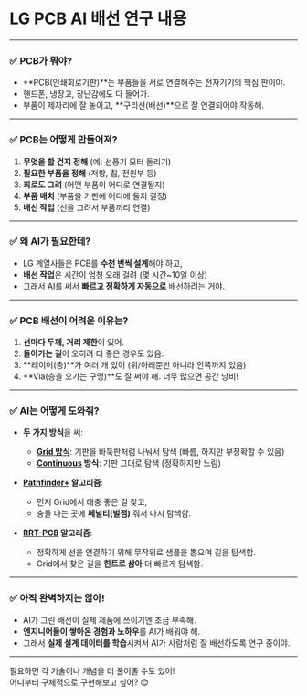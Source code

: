 # LG PCB AI 배선 연구 내용

---

### ✅ PCB가 뭐야?
- **PCB(인쇄회로기판)**는 부품들을 서로 연결해주는 전자기기의 핵심 판이야.
- 핸드폰, 냉장고, 장난감에도 다 들어가.
- 부품이 제자리에 잘 놓이고, **구리선(배선)**으로 잘 연결되어야 작동해.

---

### ✅ PCB는 어떻게 만들어져?
1. **무엇을 할 건지 정해** (예: 선풍기 모터 돌리기)
2. **필요한 부품을 정해** (저항, 칩, 전원부 등)
3. **회로도 그려** (어떤 부품이 어디로 연결될지)
4. **부품 배치** (부품을 기판에 어디에 둘지 결정)
5. **배선 작업** (선을 그려서 부품끼리 연결)

---

### ✅ 왜 AI가 필요한데?
- LG 계열사들은 PCB를 **수천 번씩 설계**해야 하고,
- **배선 작업**은 시간이 엄청 오래 걸려 (몇 시간~10일 이상)
- 그래서 AI를 써서 **빠르고 정확하게 자동으로** 배선하려는 거야.

---

### ✅ PCB 배선이 어려운 이유는?
1. **선마다 두께, 거리 제한**이 있어.
2. **돌아가는 길**이 오히려 더 좋은 경우도 있음.
3. **레이어(층)**가 여러 개 있어 (위/아래뿐만 아니라 안쪽까지 있음)
4. **Via(층을 오가는 구멍)**도 잘 써야 해. 너무 많으면 공간 낭비!

---

### ✅ AI는 어떻게 도와줘?
- **두 가지 방식**을 써:
  - **[Grid 방식](1.grid.md)**: 기판을 바둑판처럼 나눠서 탐색 (빠름, 하지만 부정확할 수 있음)
  - **[Continuous](2.continuous.md) 방식**: 기판 그대로 탐색 (정확하지만 느림)

- **[Pathfinder+](3.Pathfinder+.md) 알고리즘**:
  - 먼저 Grid에서 대충 좋은 길 찾고,
  - 충돌 나는 곳에 **페널티(벌점)** 줘서 다시 탐색함.

- **[RRT-PCB](3.rrt.md) 알고리즘**:
  - 정확하게 선을 연결하기 위해 무작위로 샘플을 뽑으며 길을 탐색함.
  - Grid에서 찾은 길을 **힌트로 삼아** 더 빠르게 탐색함.

---

### ✅ 아직 완벽하지는 않아!
- AI가 그린 배선이 실제 제품에 쓰이기엔 조금 부족해.
- **엔지니어들이 쌓아온 경험과 노하우**를 AI가 배워야 해.
- 그래서 **실제 설계 데이터를 학습**시켜서 AI가 사람처럼 잘 배선하도록 연구 중이야.

---

필요하면 각 기술이나 개념을 더 풀어줄 수도 있어!  
어디부터 구체적으로 구현해보고 싶어? 😊
